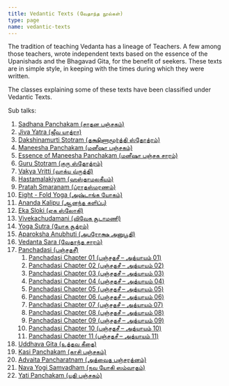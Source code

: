 ```yaml
---
title: Vedantic Texts (வேதாந்த நூல்கள்)
type: page
name: vedantic-texts
---
```


The tradition of teaching Vedanta has a lineage of Teachers.  A few among those teachers, wrote independent texts based on the essence of the Upanishads and the Bhagavad Gita, for the benefit of seekers.  These texts are in simple style, in keeping with the times during which they were written.

The classes explaining some of these texts have been classified under Vedantic Texts.

Sub talks:

<ol>
        <li><a href="/classes-recorded/vedantic-texts/sadhana-panchakam/">Sadhana Panchakam (சாதன பஞ்சகம்)</a></li>
        <li><a href="/classes-recorded/vedantic-texts/jiva-yatra/">Jiva Yatra (ஜீவ யாத்ரா)</a></li>
        <li><a href="/classes-recorded/vedantic-texts/dakshinamurti-stotram/">Dakshinamurti Stotram (தக்ஷிணாமூர்த்தி ஸ்தோத்ரம்)</a></li>
        <li><a href="/classes-recorded/vedantic-texts/maneesha-panchakam/">Maneesha Panchakam (மனீஷா பஞ்சகம்)</a></li>
        <li><a href="/classes-recorded/vedantic-texts/essence-of-maneesha-panchakam/">Essence of Maneesha Panchakam (மனீஷா பஞ்சக சாரம்)</a></li>
        <li><a href="/classes-recorded/vedantic-texts/guru-stotram/">Guru Stotram (குரு ஸ்தோத்ரம்)</a></li>
        <li><a href="/classes-recorded/vedantic-texts/vakya-vritti/">Vakya Vritti (வாக்ய வ்ருத்தி)</a></li>
        <li><a href="/classes-recorded/vedantic-texts/hastamalakiyam/">Hastamalakiyam (ஹஸ்தாமலகீயம்)</a></li>
        <li><a href="/classes-recorded/vedantic-texts/pratah-smaranam/">Pratah Smaranam (ப்ராதஸ்மரணம்)</a></li>
        <li><a href="/classes-recorded/vedantic-texts/eight-fold-yoga/">Eight - Fold Yoga (அஷ்டாங்க யோகம்)</a></li>
        <li><a href="/classes-recorded/vedantic-texts/ananda-kalipu/">Ananda Kalipu (ஆனந்த களிப்பு)</a></li>
        <li><a href="/classes-recorded/vedantic-texts/eka-sloki/">Eka Sloki (ஏக ஸ்லோகி)</a></li>
        <li><a href="/classes-recorded/vedantic-texts/vivekachudamani/">Vivekachudamani (விவேக சூடாமணி)</a></li>
        <li><a href="/classes-recorded/vedantic-texts/yoga-sutra/">Yoga Sutra (யோக சூத்ரம்)</a></li>
        <li><a href="/classes-recorded/vedantic-texts/aparoksha-anubhuti/">Aparoksha Anubhuti (அபரோக்ஷ அனுபூதி)</a></li>
        <li><a href="/classes-recorded/vedantic-texts/vedanta-sara/">Vedanta Sara (வேதாந்த சாரம்)</a></li>
        <li><a href="/classes-recorded/vedantic-texts/panchadasi/">Panchadasi (பஞ்சதசீ)</a>
            <ol>
                <li><a href="/classes-recorded/vedantic-texts/panchadasi/panchadasi-chapter-01/">Panchadasi Chapter 01 (பஞ்சதசீ – அத்யாயம் 01)</a></li>
                <li><a href="/classes-recorded/vedantic-texts/panchadasi/panchadasi-chapter-02/">Panchadasi Chapter 02 (பஞ்சதசீ – அத்யாயம் 02)</a></li>
                <li><a href="/classes-recorded/vedantic-texts/panchadasi/panchadasi-chapter-03/">Panchadasi Chapter 03 (பஞ்சதசீ – அத்யாயம் 03)</a></li>
                <li><a href="/classes-recorded/vedantic-texts/panchadasi/panchadasi-chapter-04/">Panchadasi Chapter 04 (பஞ்சதசீ – அத்யாயம் 04)</a></li>
                <li><a href="/classes-recorded/vedantic-texts/panchadasi/panchadasi-chapter-05/">Panchadasi Chapter 05 (பஞ்சதசீ – அத்யாயம் 05)</a></li>
                <li><a href="/classes-recorded/vedantic-texts/panchadasi/panchadasi-chapter-06/">Panchadasi Chapter 06 (பஞ்சதசீ – அத்யாயம் 06)</a></li>
                <li><a href="/classes-recorded/vedantic-texts/panchadasi/panchadasi-chapter-07/">Panchadasi Chapter 07 (பஞ்சதசீ – அத்யாயம் 07)</a></li>
                <li><a href="/classes-recorded/vedantic-texts/panchadasi/panchadasi-chapter-08/">Panchadasi Chapter 08 (பஞ்சதசீ – அத்யாயம் 08)</a></li>
                <li><a href="/classes-recorded/vedantic-texts/panchadasi/panchadasi-chapter-09/">Panchadasi Chapter 09 (பஞ்சதசீ – அத்யாயம் 09)</a></li>
                <li><a href="/classes-recorded/vedantic-texts/panchadasi/panchadasi-chapter-10/">Panchadasi Chapter 10 (பஞ்சதசீ – அத்யாயம் 10)</a></li>
                <li><a href="/classes-recorded/vedantic-texts/panchadasi/panchadasi-chapter-11/">Panchadasi Chapter 11 (பஞ்சதசீ – அத்யாயம் 11)</a></li>
            </ol>
        </li>
        <li><a href="/classes-recorded/vedantic-texts/uddhava-gita/">Uddhava Gita (உத்தவ கீதை)</a></li>
        <li><a href="/classes-recorded/vedantic-texts/kasi-panchakam/">Kasi Panchakam (காசி பஞ்சகம்)</a></li>
        <li><a href="/classes-recorded/vedantic-texts/advaita-pancharatnam/">Advaita Pancharatnam (அத்வைத பஞ்சரத்னம்)</a></li>
        <li><a href="/classes-recorded/vedantic-texts/nava-yogi-samvadham/">Nava Yogi Samvadham (நவ யோகி ஸம்வாதம்)</a></li>
        <li><a href="/classes-recorded/vedantic-texts/yati-panchakam/">Yati Panchakam (யதி பஞ்சகம்)</a></li>
</ol>